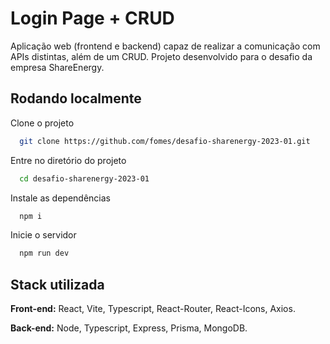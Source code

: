 
# Login Page + CRUD

Aplicação web (frontend e backend) capaz de realizar a comunicação com APIs distintas, além de um CRUD. Projeto desenvolvido para o desafio da empresa ShareEnergy.


## Rodando localmente

Clone o projeto

```bash
  git clone https://github.com/fomes/desafio-sharenergy-2023-01.git
```

Entre no diretório do projeto

```bash
  cd desafio-sharenergy-2023-01
```

Instale as dependências

```bash
  npm i
```

Inicie o servidor

```bash
  npm run dev
```

## Stack utilizada

**Front-end:** React, Vite, Typescript, React-Router, React-Icons, Axios.

**Back-end:** Node, Typescript, Express, Prisma, MongoDB.

